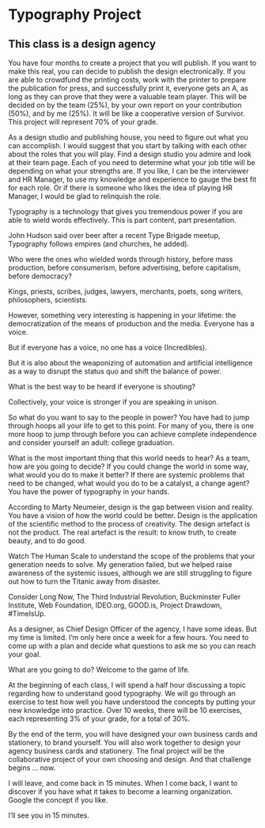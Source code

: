 # Typography Project

## This class is a design agency

You have four months to create a project that you will publish. If you want to make this real, you can decide to publish the design electronically. If you are able to crowdfund the printing costs, work with the printer to prepare the publication for press, and successfully print it, everyone gets an A, as long as they can prove that they were a valuable team player. This will be decided on by the team (25%), by your own report on your contribution (50%), and by me (25%). It will be like a cooperative version of Survivor. This project will represent 70% of your grade.

As a design studio and publishing house, you need to figure out what you can accomplish. I would suggest that you start by talking with each other about the roles that you will play. Find a design studio you admire and look at their team page. Each of you need to determine what your job title will be depending on what your strengths are. If you like, I can be the interviewer and HR Manager, to use my knowledge and experience to gauge the best fit for each role. Or if there is someone who likes the idea of playing HR Manager, I would be glad to relinquish the role.

Typography is a technology that gives you tremendous power if you are able to wield words effectively. This is part content, part presentation.

John Hudson said over beer after a recent Type Brigade meetup, Typography follows empires (and churches, he added).

Who were the ones who wielded words through history, before mass production, before consumerism, before advertising, before capitalism, before democracy?

Kings, priests, scribes, judges, lawyers, merchants, poets, song writers, philosophers, scientists.

However, something very interesting is happening in your lifetime: the democratization of the means of production and the media. Everyone has a voice.

But if everyone has a voice, no one has a voice (Incredibles).

But it is also about the weaponizing of automation and artificial intelligence as a way to disrupt the status quo and shift the balance of power.

What is the best way to be heard if everyone is shouting?

Collectively, your voice is stronger if you are speaking in unison.

So what do you want to say to the people in power? You have had to jump through hoops all your life to get to this point. For many of you, there is one more hoop to jump through before you can achieve complete independence and consider yourself an adult: college graduation.

What is the most important thing that this world needs to hear? As a team, how are you going to decide? If you could change the world in some way, what would you do to make it better? If there are systemic problems that need to be changed, what would you do to be a catalyst, a change agent? You have the power of typography in your hands.

According to Marty Neumeier, design is the gap between vision and reality. You have a vision of how the world could be better. Design is the application of the scientific method to the process of creativity. The design artefact is not the product. The real artefact is the result: to know truth, to create beauty, and to do good.

Watch The Human Scale to understand the scope of the problems that your generation needs to solve. My generation failed, but we helped raise awareness of the systemic issues, although we are still struggling to figure out how to turn the Titanic away from disaster.

Consider Long Now, The Third Industrial Revolution, Buckminster Fuller Institute, Web Foundation, IDEO.org, GOOD.is, Project Drawdown, #TimeIsUp.

As a designer, as Chief Design Officer of the agency, I have some ideas. But my time is limited. I’m only here once a week for a few hours. You need to come up with a plan and decide what questions to ask me so you can reach your goal.

What are you going to do? Welcome to the game of life.

At the beginning of each class, I will spend a half hour discussing a topic regarding how to understand good typography. We will go through an exercise to test how well you have understood the concepts by putting your new knowledge into practice. Over 10 weeks, there will be 10 exercises, each representing 3% of your grade, for a total of 30%.

By the end of the term, you will have designed your own business cards and stationery, to brand yourself. You will also work together to design your agency business cards and stationery. The final project will be the collaborative project of your own choosing and design. And that challenge begins ... now.

I will leave, and come back in 15 minutes. When I come back, I want to discover if you have what it takes to become a learning organization. Google the concept if you like.

I’ll see you in 15 minutes.
